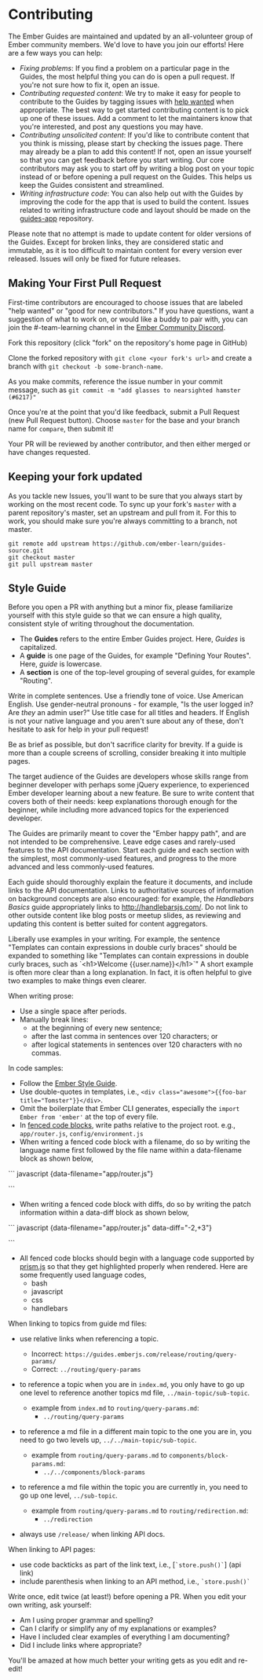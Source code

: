 # Contributing

The Ember Guides are maintained and updated by an all-volunteer group of Ember community members. We'd love to have you join our efforts! Here are a few ways you can help:

* _Fixing problems_: If you find a problem on a particular page in the Guides, the most helpful thing you can do is open a pull request. If you're not sure how to fix it, open an issue.
* _Contributing requested content_: We try to make it easy for people to contribute to the Guides by tagging issues with [help wanted](https://github.com/ember-learn/guides-source/issues?q=is%3Aopen+is%3Aissue+label%3A%22help+wanted%22) when appropriate. The best way to get started contributing content is to pick up one of these issues.
Add a comment to let the maintainers know that you're interested, and post any questions you may have.
* _Contributing unsolicited content_: If you'd like to contribute content that you think is missing, please start by checking the issues page. There may already be a plan to add this content! If not, open an issue yourself so that you can get feedback before you start writing. Our core contributors may ask you to start off by writing a blog post on your topic instead of or before opening a pull request on the Guides. This helps us keep the Guides consistent and streamlined.
* _Writing infrastructure code_: You can also help out with the Guides by improving the code for the app that is used to build the content. Issues related to writing infrastructure code and layout should be made on the [guides-app](https://github.com/ember-learn/guides-app) repository.

Please note that no attempt is made to update content for older versions of the Guides. Except for broken links, they are considered static and immutable, as it is too difficult to maintain content for every version ever released. Issues will only be fixed for future releases.

## Making Your First Pull Request

First-time contributors are encouraged to choose issues that are labeled 
"help wanted" or "good for new contributors." If you have questions, want a
suggestion of what to work on, or would like a buddy to pair with, you can 
join the #-team-learning channel in the 
[Ember Community Discord](https://discordapp.com/invite/zT3asNS).

Fork this repository (click "fork" on the repository's home page in GitHub)

Clone the forked repository with `git clone <your fork's url>` and create a
branch with `git checkout -b some-branch-name`.

As you make commits, reference the issue number in your commit message, such as
`git commit -m "add glasses to nearsighted hamster (#6217)"`

Once you're at the point that you'd like feedback, submit a Pull Request (new
Pull Request button). Choose `master` for the base and your branch name for `compare`,
then submit it!

Your PR will be reviewed by another contributor, and then either merged or have
changes requested.

## Keeping your fork updated

As you tackle new Issues, you'll want to be sure that you always start by working
on the most recent code. To sync up your fork's  `master` with a parent repository's
master, set an upstream and pull from it. For this to work, you should make sure
you're always committing to a branch, not master.

```
git remote add upstream https://github.com/ember-learn/guides-source.git
git checkout master
git pull upstream master
```

## Style Guide

Before you open a PR with anything but a minor fix, please familiarize yourself with this style guide so that we can ensure a high quality, consistent style of writing throughout the documentation.

- The **Guides** refers to the entire Ember Guides project. Here, _Guides_ is capitalized.
- A **guide** is one page of the Guides, for example "Defining Your Routes". Here, _guide_ is lowercase.
- A **section** is one of the top-level grouping of several guides, for example "Routing".

Write in complete sentences. Use a friendly tone of voice. Use American English. Use gender-neutral pronouns - for example, "Is the user logged in? Are _they_ an admin user?" Use title case for all titles and headers. If English is not your native language and you aren't sure about any of these, don't hesitate to ask for help in your pull request!

Be as brief as possible, but don't sacrifice clarity for brevity. If a guide is more than a couple screens of scrolling, consider breaking it into multiple pages.

The target audience of the Guides are developers whose skills range from beginner developer with perhaps some jQuery experience, to experienced Ember developer learning about a new feature. Be sure to write content that covers both of their needs: keep explanations thorough enough for the beginner, while including more advanced topics for the experienced developer.

The Guides are primarily meant to cover the "Ember happy path", and are not intended to be comprehensive. Leave edge cases and rarely-used features to the API documentation. Start each guide and each section with the simplest, most commonly-used features, and progress to the more advanced and less commonly-used features.

Each guide should thoroughly explain the feature it documents, and include links to the API documentation. Links to authoritative sources of information on background concepts are also encouraged: for example, the _Handlebars Basics_ guide appropriately links to http://handlebarsjs.com/. Do not link to other outside content like blog posts or meetup slides, as reviewing and updating this content is better suited for content aggregators.

Liberally use examples in your writing. For example, the sentence "Templates can contain expressions in double curly braces" should be expanded to something like "Templates can contain expressions in double curly braces, such as \`&lt;h1&gt;Welcome {{user.name}}&lt;/h1&gt;\`" A short example is often more clear than a long explanation. In fact, it is often helpful to give two examples to make things even clearer.

When writing prose:

* Use a single space after periods.
* Manually break lines:
  * at the beginning of every new sentence;
  * after the last comma in sentences over 120 characters; or
  * after logical statements in sentences over 120 characters with no commas.

In code samples:

* Follow the [Ember Style Guide](https://github.com/emberjs/ember.js/blob/master/STYLEGUIDE.md).
* Use double-quotes in templates, i.e., `<div class="awesome">{{foo-bar title="Tomster"}}</div>`.
* Omit the boilerplate that Ember CLI generates, especially the `import Ember from 'ember'` at the top of every file.
* In [fenced code blocks](https://help.github.com/articles/creating-and-highlighting-code-blocks/), write paths relative to the project root. e.g., `app/router.js`, `config/environment.js`
* When writing a fenced code block with a filename, do so by writing the language name first followed by the file name within a data-filename block as shown below,

\`\`\` javascript {data-filename="app/router.js"}

\`\`\`

* When writing a fenced code block with diffs, do so by writing the patch information within a data-diff block as shown below,

\`\`\` javascript {data-filename="app/router.js" data-diff="-2,+3"}

\`\`\`

* All fenced code blocks should begin with a language code supported by [prism.js](http://prismjs.com/) so that they get highlighted properly when rendered. Here are some frequently used language codes,
  * bash
  * javascript
  * css
  * handlebars

When linking to topics from guide md files:

* use relative links when referencing a topic.
  * Incorrect: `https://guides.emberjs.com/release/routing/query-params/`
  * Correct: `../routing/query-params`

* to reference a topic when you are in `index.md`, you only have to go up one level to reference another topics md file, `../main-topic/sub-topic`.
  * example from `index.md` to `routing/query-params.md`:
    * `../routing/query-params`

* to reference a md file in a different main topic to the one you are in, you need to go two levels up, `../../main-topic/sub-topic`.
  * example from `routing/query-params.md` to `components/block-params.md`:
    * `../../components/block-params`

* to reference a md file within the topic you are currently in, you need to go up one level, `../sub-topic`.
  * example from `routing/query-params.md` to `routing/redirection.md`:
    * `../redirection`

* always use `/release/` when linking API docs.

When linking to API pages:

* use code backticks as part of the link text, i.e., \[<code>&#96;store.push()&#96;</code>]
(api link)
* include parenthesis when linking to an API method, i.e., <code>&#96;store.push()&#96;</code>

Write once, edit twice (at least!) before opening a PR. When you edit your own writing, ask yourself:

* Am I using proper grammar and spelling?
* Can I clarify or simplify any of my explanations or examples?
* Have I included clear examples of everything I am documenting?
* Did I include links where appropriate?

You'll be amazed at how much better your writing gets as you edit and re-edit!
